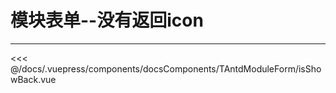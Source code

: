 # 模块表单--没有返回icon

---

<common-code-format isShowModule>
  <docsComponents-TAntdModuleForm-isShowBack slot="source"></docsComponents-TAntdModuleForm-isShowBack>
 <<< @/docs/.vuepress/components/docsComponents/TAntdModuleForm/isShowBack.vue
</common-code-format>
